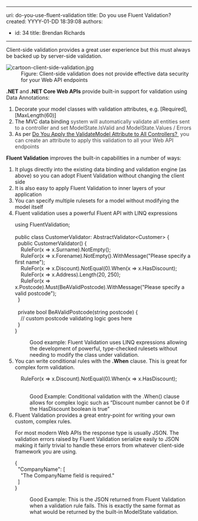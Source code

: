 

---
uri: do-you-use-fluent-validation
title: Do you use Fluent Validation?
created: YYYY-01-DD 18:39:08
authors:
  - id: 34
    title: Brendan Richards
---




<span class='intro'> <p class="ssw15-rteElement-P">Client-side validation provides a great user experience but this must always be backed up by server-side validation. <br></p> </span>

<dl class="image"><dt><img src="/PublishingImages/cartoon-client-side-validation.jpg" alt="cartoon-client-side-validation.jpg" /></dt><dd>Figure&#58; Client-side validation does not provide effective data security for your Web API endpoints</dd></dl><p>
   <b>.NET </b>and<b> .NET Core Web APIs</b> provide built-in support for validation using Data Annotations&#58;</p><ol><li>Decorate your model classes with validation attributes, e.g. [Required], [MaxLength(60)]<br></li><li>The MVC data binding<span style="color&#58;#444444;"> system will automatically validate all entities sent to a controller and set ModelState.IsValid and ModelState.Values / Errors</span><br></li><li>As per&#160;<a href="/_layouts/15/FIXUPREDIRECT.ASPX?WebId=3dfc0e07-e23a-4cbb-aac2-e778b71166a2&amp;TermSetId=07da3ddf-0924-4cd2-a6d4-a4809ae20160&amp;TermId=66e27ee9-7734-4cbd-8d40-ec6ff492fe59">Do You Apply the ValidateModel Attribute to All Controllers? </a> <span style="color&#58;#444444;">&#160;you can create an attribute to apply this validation to all your Web API endpoints</span><br></li></ol><p class="ssw15-rteElement-P">
   <b>Fluent Validation</b> improves the built-in capabilities in a number of ways&#58;</p><ol><li>It plugs directly into the existing data binding and validation engine (as above) so you can adopt Fluent Validation without changing the client side<br></li><li>It is also easy to apply Fluent Validation to inner layers of your application<br></li><li>You can specify multiple rulesets for a model without modifying the model itself<br></li><li>Fluent validation uses a powerful Fluent API with LINQ expressions<br>
<p class="ssw15-rteElement-CodeArea">using FluentValidation;<br><br>public class CustomerValidator&#58; AbstractValidator&lt;Customer&gt; &#123;<br>&#160; public CustomerValidator() &#123;<br>&#160;&#160;&#160; RuleFor(x =&gt; x.Surname).NotEmpty();<br>&#160;&#160;&#160; RuleFor(x =&gt; x.Forename).NotEmpty().WithMessage(&quot;Please specify a first name&quot;);<br>&#160;&#160;&#160; RuleFor(x =&gt; x.Discount).NotEqual(0).When(x =&gt; x.HasDiscount);<br>&#160;&#160;&#160; RuleFor(x =&gt; x.Address).Length(20, 250);<br>&#160;&#160;&#160; RuleFor(x =&gt; x.Postcode).Must(BeAValidPostcode).WithMessage(&quot;Please specify a valid postcode&quot;);<br>&#160; &#125;<br><br>&#160; private bool BeAValidPostcode(string postcode) &#123;<br>&#160;&#160;&#160; // custom postcode validating logic goes here<br>&#160; &#125;<br>&#125;<br></p><dd class="ssw15-rteElement-FigureGood">Good example&#58; Fluent Validation uses LINQ expressions allowing the development of powerful, type-checked rulesets without needing to modify the class under validation.&#160;</dd></li><li>You can write conditional rules with the <b>.When</b> clause. This is great for complex form validation.<br>
<p class="ssw15-rteElement-CodeArea">&#160;&#160;&#160; RuleFor(x =&gt; x.Discount).NotEqual(0).When(x =&gt; x.HasDiscount);<br><br></p><dd class="ssw15-rteElement-FigureGood">Good Example&#58; Conditional validation with the .When() clause allows for complex logic such as “Discount number cannot be 0 if the HasDiscount boolean is true”&#160;</dd></li><li>Fluent Validation provides a great entry-point for writing your own custom, complex rules.<p>For most modern Web APIs the response type is usually JSON. The validation errors raised by Fluent Validation serialize easily to JSON making it fairly trivial to handle these errors from whatever client-side framework you are using.<br></p><p class="ssw15-rteElement-CodeArea">&#123;<br>&#160; &quot;CompanyName&quot;&#58; [<br>&#160;&#160;&#160; &quot;The CompanyName field is required.&quot;<br>&#160; ]<br>&#125;</p><dd class="ssw15-rteElement-FigureGood">Good Example&#58; This is the JSON returned from Fluent Validation when a validation rule fails. This is exactly the same format as what would be returned by the built-in ModelState validation.</dd></li></ol>​<br>


